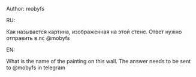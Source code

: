 Author:
mobyfs

RU:

Как называется картина, изображенная на этой стене.
Ответ нужно отправить в лс @mobyfs

EN:

What is the name of the painting on this wall.
The answer needs to be sent to @mobyfs in telegram

